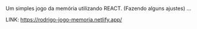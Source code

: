 Um simples jogo da memória utilizando REACT.  (Fazendo alguns ajustes) ... 

LINK: https://rodrigo-jogo-memoria.netlify.app/



